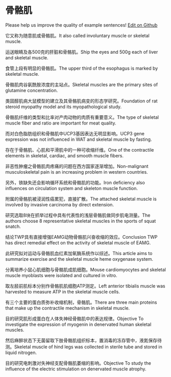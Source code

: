 # 骨骼肌

Please help us improve the quality of example sentences! [Edit on Github](https://github.com/jiyushe/jiyu-example-sentence-source/blob/main/chinese/gugeji.md)

<p><span class="chinese">它又称为随意肌或骨骼肌。</span><span class="english">It also called involuntary muscle or skeletal muscle.</span></p>

<p><span class="chinese">运送眼睛及各500克的肝脏和骨骼肌。</span><span class="english">Ship the eyes and 500g each of liver and skeletal muscle.</span></p>

<p><span class="chinese">食管上段有明显的骨骼肌。</span><span class="english">The upper third of the esophagus is marked by skeletal muscle.</span></p>

<p><span class="chinese">骨骼肌肉谷氨酰胺浓度的主站点。</span><span class="english">Skeletal muscles are the primary sites of glutamine concentration.</span></p>

<p><span class="chinese">类固醇肌病大鼠模型的建立及其骨骼肌病变的形态学研究。</span><span class="english">Foundation of rat steroid myopathy model and its myopathological study.</span></p>

<p><span class="chinese">骨骼肌纤维的类型和比率对产肉动物的肉质有重要意义。</span><span class="english">The type of skeletal muscle fiber and ratio are important for meat quality.</span></p>

<p><span class="chinese">而对白色脂肪组织和骨骼肌中UCP3基因表达无明显影响。</span><span class="english">UCP3 gene expression was not influenced in WAT and skeletal muscle by fasting.</span></p>

<p><span class="chinese">存在于骨骼肌、心肌和平滑肌中的一种可收缩纤维。</span><span class="english">One of the contractile elements in skeletal, cardiac, and smooth muscle fibers.</span></p>

<p><span class="chinese">非恶性肿瘤之骨骼肌肉疼痛的问题在西方国家逐渐增加。</span><span class="english">Non-malignant musculoskeletal pain is an increasing problem in western countries.</span></p>

<p><span class="chinese">另外，铁缺失还会影响循环系统和骨骼肌的功能。</span><span class="english">Iron deficiency also influences on circulation system and skeleton muscle function.</span></p>

<p><span class="chinese">附属的骨骼肌被浸润性癌累犯，直接扩散。</span><span class="english">The attached skeletal muscle is involved by invasive carcinoma by direct extension.</span></p>

<p><span class="chinese">研究选取8块在抓举过程中具有代表性的浅层骨骼肌做同步肌电测量。</span><span class="english">The authors choose 8 representative skeletal muscles in the sports of squat snatch.</span></p>

<p><span class="chinese">结论TWP具有直接增强EAMG动物骨骼肌兴奋收缩的效应。</span><span class="english">Conclusion TWP has direct remedial effect on the activity of skeletal muscle of EAMG.</span></p>

<p><span class="chinese">此研究拟对运动与骨骼肌血红素加氧酶系统作以综述。</span><span class="english">This article aims to summarize exercise and the skeletal muscle heme oxygenase system.</span></p>

<p><span class="chinese">分离培养小鼠心肌细胞与骨骼肌成肌细胞。</span><span class="english">Mouse cardiomyocytes and skeletal muscle myoblasts were isolated and cultured in vitro.</span></p>

<p><span class="chinese">取左胫前肌标本分别作骨骼肌肌细胞ATP测定。</span><span class="english">Left anterior tibialis muscle was harvested to measure ATP in the skeletal muscle cells.</span></p>

<p><span class="chinese">有三个主要的蛋白质弥补收缩机制，骨骼肌。</span><span class="english">There are three main proteins that make up the contractile mechanism in skeletal muscle.</span></p>

<p><span class="chinese">目的研究肌形成蛋白在人体失神经骨骼肌中的表达规律。</span><span class="english">Objective To investigate the expression of myogenin in denervated human skeletal muscles.</span></p>

<p><span class="chinese">然后麻醉状态下无菌留取下肢骨骼肌组织标本，置消毒的冻存管中，液氮保存待测。</span><span class="english">Skeletal muscle of hind legs was collected in sterile tube and stored in liquid nitrogen.</span></p>

<p><span class="chinese">目的研究电刺激对失神经支配骨骼肌萎缩的影响。</span><span class="english">Objective To study the influence of the electric stimulation on denervated muscle atrophy.</span></p>


